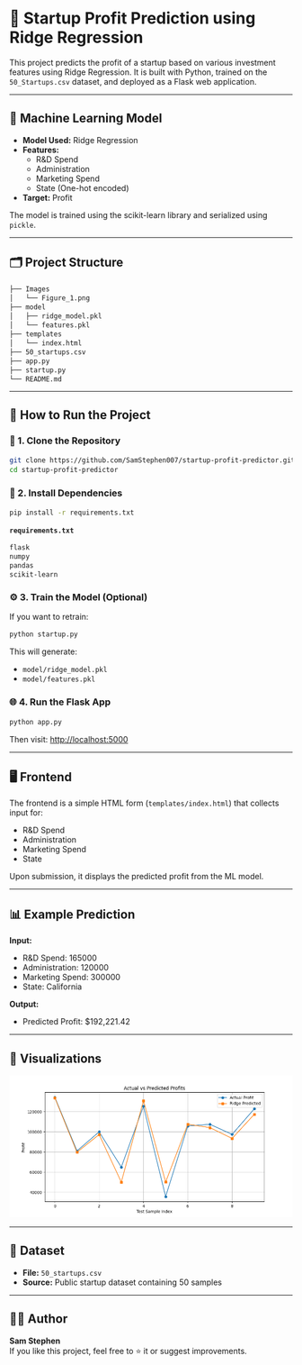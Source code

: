 
# 🚀 Startup Profit Prediction using Ridge Regression

This project predicts the profit of a startup based on various investment features using Ridge Regression. It is built with Python, trained on the `50_Startups.csv` dataset, and deployed as a Flask web application.

---

## 🧠 Machine Learning Model

- **Model Used:** Ridge Regression
- **Features:** 
  - R&D Spend
  - Administration
  - Marketing Spend
  - State (One-hot encoded)
- **Target:** Profit

The model is trained using the scikit-learn library and serialized using `pickle`.

---

## 🗂 Project Structure

```
├── Images
│   └── Figure_1.png
├── model
│   ├── ridge_model.pkl
│   └── features.pkl
├── templates
│   └── index.html
├── 50_startups.csv
├── app.py
├── startup.py
└── README.md
```

---

## 🚀 How to Run the Project

### 🔧 1. Clone the Repository

```bash
git clone https://github.com/SamStephen007/startup-profit-predictor.git
cd startup-profit-predictor
```

### 🐍 2. Install Dependencies

```bash
pip install -r requirements.txt
```

**`requirements.txt`**
```
flask
numpy
pandas
scikit-learn
```

### ⚙ 3. Train the Model (Optional)

If you want to retrain:

```bash
python startup.py
```

This will generate:
* `model/ridge_model.pkl`
* `model/features.pkl`

### 🌐 4. Run the Flask App

```bash
python app.py
```

Then visit: [http://localhost:5000](http://localhost:5000)

---

## 🖥 Frontend

The frontend is a simple HTML form (`templates/index.html`) that collects input for:

* R&D Spend
* Administration
* Marketing Spend
* State

Upon submission, it displays the predicted profit from the ML model.

---

## 📊 Example Prediction

**Input:**
- R&D Spend: 165000
- Administration: 120000
- Marketing Spend: 300000
- State: California

**Output:**
- Predicted Profit: $192,221.42

---

## 📸 Visualizations

![Data Analysis](Images/Figure_1.png)

---

## 📁 Dataset

* **File:** `50_startups.csv`
* **Source:** Public startup dataset containing 50 samples

---

## 🙋‍♂ Author

**Sam Stephen**  
If you like this project, feel free to ⭐ it or suggest improvements.
